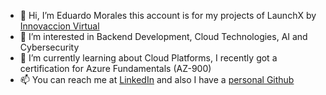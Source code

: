 - 👋 Hi, I’m Eduardo Morales this account is for my projects of LaunchX by [Innovaccion Virtual](https://www.instagram.com/innovaccionvirtual/)
- 👀 I’m interested in Backend Development, Cloud Technologies, AI and Cybersecurity
- 🌱 I’m currently learning about Cloud Platforms, I recently got a certification for Azure Fundamentals (AZ-900)
- 📫 You can reach me at [LinkedIn](www.linkedin.com/in/edjamorales) and also I have a [personal Github](github.com/EduardoJMM05)

<!---
EduardoMorales-LX/EduardoMorales-LX is a ✨ special ✨ repository because its `README.md` (this file) appears on your GitHub profile.
You can click the Preview link to take a look at your changes.
--->
